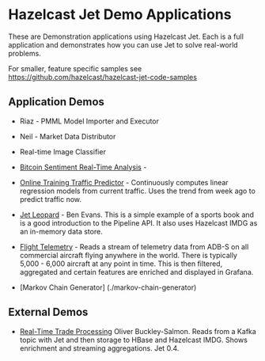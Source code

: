# Hazelcast Jet Demo Applications
These are Demonstration applications using Hazelcast Jet. Each is a full application and demonstrates how you can use Jet to solve real-world problems.

For smaller, feature specific samples see https://github.com/hazelcast/hazelcast-jet-code-samples

## Application Demos

* Riaz - PMML Model Importer and Executor

* Neil - Market Data Distributor

* Real-time Image Classifier

* [Bitcoin Sentiment Real-Time Analysis](./cryptocurrency-realtime-trend) - 

* [Online Training Traffic Predictor](./online-training-traffic-predictor) - Continuously computes linear regression models from current traffic. Uses the trend from week ago to predict traffic now.

* [Jet Leopard](./jetleopard) - Ben Evans. This is a simple example of a sports book and is a good introduction to the Pipeline API. It also uses Hazelcast IMDG as an in-memory data store.

* [Flight Telemetry](./flight-telemetry) - Reads a stream of telemetry data from ADB-S on all commercial aircraft flying anywhere in the world. There is typically 5,000 - 6,000 aircraft at any point in time. This is then filtered, aggregated and certain features are enriched and displayed in Grafana.

* [Markov Chain Generator] (./markov-chain-generator)

## External Demos

* [Real-Time Trade Processing](https://github.com/oliversalmon/imcs-demo) Oliver Buckley-Salmon. Reads from a Kafka topic with Jet and then storage to HBase and Hazelcast IMDG. Shows enrichment and streaming aggregations. Jet 0.4. 

